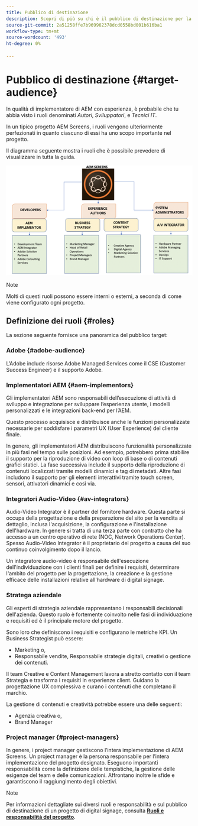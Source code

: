 ```yaml
---
title: Pubblico di destinazione
description: Scopri di più su chi è il pubblico di destinazione per la Guida alle best practice di AEM Screens.
source-git-commit: 2a51258ffe7b969962378dcd0558bd001b616ba1
workflow-type: tm+mt
source-wordcount: '493'
ht-degree: 0%

---
```



# Pubblico di destinazione {#target-audience}

In qualità di implementatore di AEM con esperienza, è probabile che tu abbia visto i ruoli denominati *Autori*, *Sviluppatori*, e *Tecnici IT*.

In un tipico progetto AEM Screens, i ruoli vengono ulteriormente perfezionati in quanto ciascuno di essi ha uno scopo importante nel progetto.

Il diagramma seguente mostra i ruoli che è possibile prevedere di visualizzare in tutta la guida.

![](/help/assets/roles-used.png)

>[!NOTE]
>Molti di questi ruoli possono essere interni o esterni, a seconda di come viene configurato ogni progetto.

## Definizione dei ruoli {#roles}

La sezione seguente fornisce una panoramica del pubblico target:

### Adobe {#adobe-audience}

L’Adobe include risorse Adobe Managed Services come il CSE (Customer Success Engineer) e il supporto Adobe.

### Implementatori AEM {#aem-implementors}

Gli implementatori AEM sono responsabili dell’esecuzione di attività di sviluppo e integrazione per sviluppare l’esperienza utente, i modelli personalizzati e le integrazioni back-end per l’AEM.

Questo processo acquisisce e distribuisce anche le funzioni personalizzate necessarie per soddisfare i parametri UX (User Experience) del cliente finale.

In genere, gli implementatori AEM distribuiscono funzionalità personalizzate in più fasi nel tempo sulle posizioni. Ad esempio, potrebbero prima stabilire il supporto per la riproduzione di video con loop di base o di contenuti grafici statici. La fase successiva include il supporto della riproduzione di contenuti localizzati tramite modelli dinamici e tag di metadati. Altre fasi includono il supporto per gli elementi interattivi tramite touch screen, sensori, attivatori dinamici e così via.

### Integratori Audio-Video {#av-integrators}

Audio-Video Integrator è il partner del fornitore hardware. Questa parte si occupa della progettazione e della preparazione del sito per la vendita al dettaglio, inclusa l&#39;acquisizione, la configurazione e l&#39;installazione dell&#39;hardware. In genere si tratta di una terza parte con contratto che ha accesso a un centro operativo di rete (NOC, Network Operations Center). Spesso Audio-Video Integrator è il proprietario del progetto a causa del suo continuo coinvolgimento dopo il lancio.

Un integratore audio-video è responsabile dell&#39;esecuzione dell&#39;individuazione con i clienti finali per definire i requisiti, determinare l&#39;ambito del progetto per la progettazione, la creazione e la gestione efficace delle installazioni relative all&#39;hardware di digital signage.

### Stratega aziendale

Gli esperti di strategia aziendale rappresentano i responsabili decisionali dell&#39;azienda. Questo ruolo è fortemente coinvolto nelle fasi di individuazione e requisiti ed è il principale motore del progetto.

Sono loro che definiscono i requisiti e configurano le metriche KPI. Un Business Strategist può essere:

* Marketing o,
* Responsabile vendite, Responsabile strategie digitali, creativi o gestione dei contenuti.

Il team Creative e Content Management lavora a stretto contatto con il team Strategia e trasforma i requisiti in esperienze client. Guidano la progettazione UX complessiva e curano i contenuti che completano il marchio.

La gestione di contenuti e creatività potrebbe essere una delle seguenti:

* Agenzia creativa o,
* Brand Manager

### Project manager {#project-managers}

In genere, i project manager gestiscono l’intera implementazione di AEM Screens. Un project manager è la persona responsabile per l’intera implementazione del progetto designato. Eseguono importanti responsabilità come la definizione delle tempistiche, la gestione delle esigenze del team e delle comunicazioni. Affrontano inoltre le sfide e garantiscono il raggiungimento degli obiettivi.

>[!NOTE]
>Per informazioni dettagliate sui diversi ruoli e responsabilità e sul pubblico di destinazione di un progetto di digital signage, consulta **[Ruoli e responsabilità del progetto](https://experienceleague.adobe.com/en/docs/experience-manager-screens/user-guide/digital-signage-network/project-roles-responsibilities)**.
